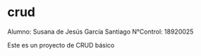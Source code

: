 # crud
Alumno: Susana de Jesús García Santiago
N°Control: 18920025

Este es un proyecto de CRUD básico
